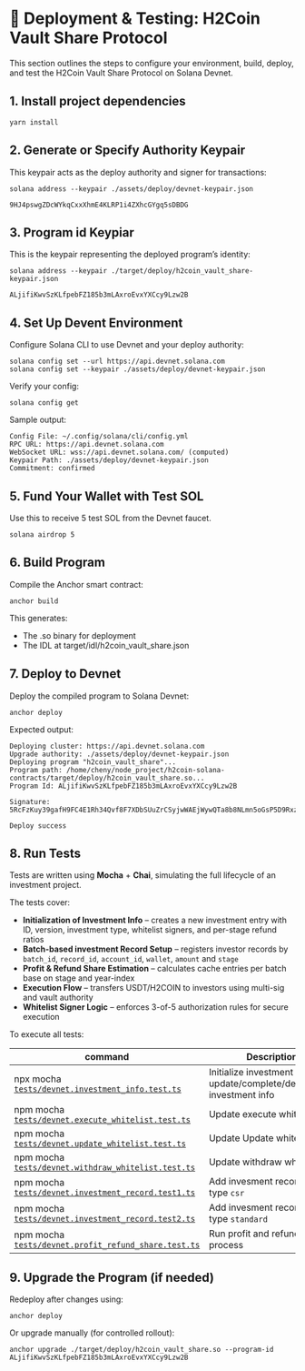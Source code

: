 # 🚀 Deployment & Testing: H2Coin Vault Share Protocol

This section outlines the steps to configure your environment, build, deploy, and test the H2Coin Vault Share Protocol on Solana Devnet.

## 1\. **Install project dependencies**

```
yarn install
```

## 2\. **Generate or Specify Authority Keypair**

This keypair acts as the deploy authority and signer for transactions:

```
solana address --keypair ./assets/deploy/devnet-keypair.json 

9HJ4pswgZDcWYkqCxxXhmE4KLRP1i4ZXhcGYgq5sDBDG
```

## 3\. **Program id Keypiar**

This is the keypair representing the deployed program’s identity:

```
solana address --keypair ./target/deploy/h2coin_vault_share-keypair.json 

ALjifiKwvSzKLfpebFZ185b3mLAxroEvxYXCcy9Lzw2B
```

## 4\. **Set Up Devent Environment**

Configure Solana CLI to use Devnet and your deploy authority:

```
solana config set --url https://api.devnet.solana.com
solana config set --keypair ./assets/deploy/devnet-keypair.json
```

Verify your config:

```
solana config get
```

Sample output:

```
Config File: ~/.config/solana/cli/config.yml
RPC URL: https://api.devnet.solana.com 
WebSocket URL: wss://api.devnet.solana.com/ (computed)
Keypair Path: ./assets/deploy/devnet-keypair.json 
Commitment: confirmed 
```

## 5\. **Fund Your Wallet with Test SOL**

Use this to receive 5 test SOL from the Devnet faucet.

```
solana airdrop 5
```

## 6\. **Build Program**

Compile the Anchor smart contract:

```
anchor build
```

This generates:

*   The .so binary for deployment
*   The IDL at target/idl/h2coin\_vault\_share.json

## 7\. Deploy to Devnet

Deploy the compiled program to Solana Devnet:

```
anchor deploy
```

Expected output:

```
Deploying cluster: https://api.devnet.solana.com
Upgrade authority: ./assets/deploy/devnet-keypair.json
Deploying program "h2coin_vault_share"...
Program path: /home/cheny/node_project/h2coin-solana-contracts/target/deploy/h2coin_vault_share.so...
Program Id: ALjifiKwvSzKLfpebFZ185b3mLAxroEvxYXCcy9Lzw2B

Signature: 5RcFzKuy39gafH9FC4E1Rh34Qvf8F7XDbSUuZrCSyjwWAEjWywQTa8b8NLmn5oGsP5D9Rxz39N1hiZm2Fd8wusvc

Deploy success
```

## 8\. **Run Tests**

Tests are written using **Mocha** + **Chai**, simulating the full lifecycle of an investment project.

The tests cover:

*   **Initialization of Investment Info** – creates a new investment entry with ID, version, investment type, whitelist signers, and per-stage refund ratios
*   **Batch-based investment Record Setup** – registers investor records by `batch_id`, `record_id`, `account_id`, `wallet`, `amount` and `stage`
*   **Profit & Refund Share Estimation** – calculates cache entries per batch base on stage and year-index
*   **Execution Flow** – transfers USDT/H2COIN to investors using multi-sig and vault authority
*   **Whitelist Signer Logic** – enforces 3-of-5 authorization rules for secure execution

To execute all tests:

| command | Description |
| --- | --- |
| npx mocha [`tests/devnet.investment_info.test.ts`](../tests/devnet.investment_info.test.ts) | Initialize investment info and update/complete/deactivated investment info |
| npm mocha [`tests/devnet.execute_whitelist.test.ts`](../tests/devnet.execute_whitelist.test.ts) | Update execute whitelist |
| npm mocha [`tests/devnet.update_whitelist.test.ts`](../tests/devnet.update_whitelist.test.ts) | Update Update whitelist |
| npm mocha [`tests/devnet.withdraw_whitelist.test.ts`](../tests/devnet.withdraw_whitelist.test.ts) | Update withdraw whitelist |
| npm mocha [`tests/devnet.investment_record.test1.ts`](../tests/devnet.investment_record.test1.ts) | Add invesment records with type `csr` |
| npm mocha [`tests/devnet.investment_record.test2.ts`](../tests/devnet.investment_record.test2.ts) | Add invesment records with type `standard` |
| npm mocha [`tests/devnet.profit_refund_share.test.ts`](../tests/devnet.profit_refund_share.test.ts) | Run profit and refund whole process |

## 9\. **Upgrade the Program (if needed)**

Redeploy after changes using:

```
anchor deploy
```

Or upgrade manually (for controlled rollout):

```
anchor upgrade ./target/deploy/h2coin_vault_share.so --program-id ALjifiKwvSzKLfpebFZ185b3mLAxroEvxYXCcy9Lzw2B
```
